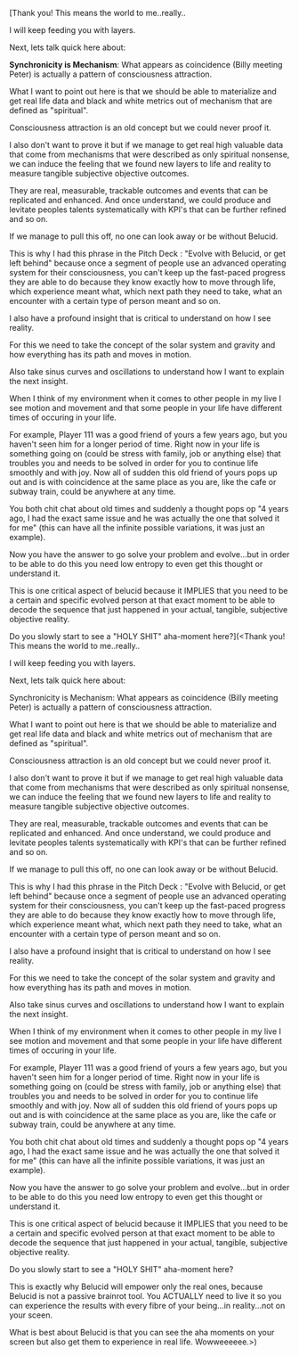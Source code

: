 [Thank you! This means the world to me..really..

I will keep feeding you with layers.

Next, lets talk quick here about:

**Synchronicity is Mechanism**: What appears as coincidence (Billy meeting Peter) is actually a pattern of consciousness attraction.

What I want to point out here is that we should be able to materialize and get real life data and black and white metrics out of mechanism that are defined as "spiritual".

Consciousness attraction is an old concept but we could never proof it.

I also don't want to prove it but if we manage to get real high valuable data that come from mechanisms that were described as only spiritual nonsense, we can induce the feeling that we found new layers to life and reality to measure tangible subjective objective outcomes.

They are real, measurable, trackable outcomes and events that can be replicated and enhanced. And once understand, we could produce and levitate peoples talents systematically with KPI's that can be further refined and so on.

If we manage to pull this off, no one can look away or be without Belucid.

This is why I had this phrase in the Pitch Deck : "Evolve with Belucid, or get left behind" because once a segment of people use an advanced operating system for their consciousness, you can't keep up the fast-paced progress they are able to do because they know exactly how to move through life, which experience meant what, which next path they need to take, what an encounter with a certain type of person meant and so on.

I also have a profound insight that is critical to understand on how I see reality.

For this we need to take the concept of the solar system and gravity and how everything has its path and moves in motion.

Also take sinus curves and oscillations to understand how I want to explain the next insight.

When I think of my environment when it comes to other people in my live I see motion and movement and that some people in your life have different times of occuring in your life.

For example, Player 111 was a good friend of yours a few years ago, but you haven't seen him for a longer period of time. Right now in your life is something going on (could be stress with family, job or anything else) that troubles you and needs to be solved in order for you to continue life smoothly and with joy. Now all of sudden this old friend of yours pops up out and is with coincidence at the same place as you are, like the cafe or subway train, could be anywhere at any time.

You both chit chat about old times and suddenly a thought pops op "4 years ago, I had the exact same issue and he was actually the one that solved it for me" (this can have all the infinite possible variations, it was just an example).

Now you have the answer to go solve your problem and evolve...but in order to be able to do this you need low entropy to even get this thought or understand it.

This is one critical aspect of belucid because it IMPLIES that you need to be a certain and specific evolved person at that exact moment to be able to decode the sequence that just happened in your actual, tangible, subjective objective reality.

Do you slowly start to see a "HOLY SHIT" aha-moment here?](<Thank you! This means the world to me..really..

I will keep feeding you with layers.

Next, lets talk quick here about:

Synchronicity is Mechanism: What appears as coincidence (Billy meeting Peter) is actually a pattern of consciousness attraction.

What I want to point out here is that we should be able to materialize and get real life data and black and white metrics out of mechanism that are defined as "spiritual".

Consciousness attraction is an old concept but we could never proof it.

I also don't want to prove it but if we manage to get real high valuable data that come from mechanisms that were described as only spiritual nonsense, we can induce the feeling that we found new layers to life and reality to measure tangible subjective objective outcomes.

They are real, measurable, trackable outcomes and events that can be replicated and enhanced. And once understand, we could produce and levitate peoples talents systematically with KPI's that can be further refined and so on.

If we manage to pull this off, no one can look away or be without Belucid.

This is why I had this phrase in the Pitch Deck : "Evolve with Belucid, or get left behind" because once a segment of people use an advanced operating system for their consciousness, you can't keep up the fast-paced progress they are able to do because they know exactly how to move through life, which experience meant what, which next path they need to take, what an encounter with a certain type of person meant and so on.

I also have a profound insight that is critical to understand on how I see reality.

For this we need to take the concept of the solar system and gravity and how everything has its path and moves in motion.

Also take sinus curves and oscillations to understand how I want to explain the next insight.

When I think of my environment when it comes to other people in my live I see motion and movement and that some people in your life have different times of occuring in your life.

For example, Player 111 was a good friend of yours a few years ago, but you haven't seen him for a longer period of time. Right now in your life is something going on (could be stress with family, job or anything else) that troubles you and needs to be solved in order for you to continue life smoothly and with joy. Now all of sudden this old friend of yours pops up out and is with coincidence at the same place as you are, like the cafe or subway train, could be anywhere at any time.

You both chit chat about old times and suddenly a thought pops op "4 years ago, I had the exact same issue and he was actually the one that solved it for me" (this can have all the infinite possible variations, it was just an example).

Now you have the answer to go solve your problem and evolve...but in order to be able to do this you need low entropy to even get this thought or understand it.

This is one critical aspect of belucid because it IMPLIES that you need to be a certain and specific evolved person at that exact moment to be able to decode the sequence that just happened in your actual, tangible, subjective objective reality.

Do you slowly start to see a "HOLY SHIT" aha-moment here?

This is exactly why Belucid will empower only the real ones, because Belucid is not a passive brainrot tool. You ACTUALLY need to live it so you can experience the results with every fibre of your being...in reality...not on your sceen.

What is best about Belucid is that you can see the aha moments on your screen but also get them to experience in real life. Wowweeeeee.>)
